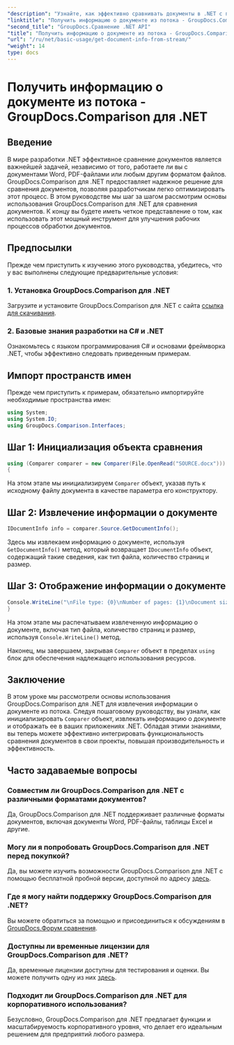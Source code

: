 ```yaml
---
"description": "Узнайте, как эффективно сравнивать документы в .NET с помощью GroupDocs.Comparison, что позволит вам без труда оптимизировать рабочие процессы обработки документов."
"linktitle": "Получить информацию о документе из потока - GroupDocs.Comparison для .NET"
"second_title": "GroupDocs.Сравнение .NET API"
"title": "Получить информацию о документе из потока - GroupDocs.Comparison для .NET"
"url": "/ru/net/basic-usage/get-document-info-from-stream/"
"weight": 14
type: docs
---
```

# Получить информацию о документе из потока - GroupDocs.Comparison для .NET

## Введение
В мире разработки .NET эффективное сравнение документов является важнейшей задачей, независимо от того, работаете ли вы с документами Word, PDF-файлами или любым другим форматом файлов. GroupDocs.Comparison для .NET предоставляет надежное решение для сравнения документов, позволяя разработчикам легко оптимизировать этот процесс. В этом руководстве мы шаг за шагом рассмотрим основы использования GroupDocs.Comparison для .NET для сравнения документов. К концу вы будете иметь четкое представление о том, как использовать этот мощный инструмент для улучшения рабочих процессов обработки документов.
## Предпосылки
Прежде чем приступить к изучению этого руководства, убедитесь, что у вас выполнены следующие предварительные условия:
### 1. Установка GroupDocs.Comparison для .NET
Загрузите и установите GroupDocs.Comparison для .NET с сайта [ссылка для скачивания](https://releases.groupdocs.com/comparison/net/).
### 2. Базовые знания разработки на C# и .NET
Ознакомьтесь с языком программирования C# и основами фреймворка .NET, чтобы эффективно следовать приведенным примерам.

## Импорт пространств имен
Прежде чем приступить к примерам, обязательно импортируйте необходимые пространства имен:
```csharp
using System;
using System.IO;
using GroupDocs.Comparison.Interfaces;
```

## Шаг 1: Инициализация объекта сравнения
```csharp
using (Comparer comparer = new Comparer(File.OpenRead("SOURCE.docx")))
{
```
На этом этапе мы инициализируем `Comparer` объект, указав путь к исходному файлу документа в качестве параметра его конструктору.
## Шаг 2: Извлечение информации о документе
```csharp
IDocumentInfo info = comparer.Source.GetDocumentInfo();
```
Здесь мы извлекаем информацию о документе, используя `GetDocumentInfo()` метод, который возвращает `IDocumentInfo` объект, содержащий такие сведения, как тип файла, количество страниц и размер.
## Шаг 3: Отображение информации о документе
```csharp
Console.WriteLine("\nFile type: {0}\nNumber of pages: {1}\nDocument size: {2} bytes", info.FileType, info.PageCount, info.Size);
}
```
На этом этапе мы распечатываем извлеченную информацию о документе, включая тип файла, количество страниц и размер, используя `Console.WriteLine()` метод.

Наконец, мы завершаем, закрывая `Comparer` объект в пределах `using` блок для обеспечения надлежащего использования ресурсов.

## Заключение
В этом уроке мы рассмотрели основы использования GroupDocs.Comparison для .NET для извлечения информации о документе из потока. Следуя пошаговому руководству, вы узнали, как инициализировать `Comparer` объект, извлекать информацию о документе и отображать ее в ваших приложениях .NET. Обладая этими знаниями, вы теперь можете эффективно интегрировать функциональность сравнения документов в свои проекты, повышая производительность и эффективность.
## Часто задаваемые вопросы
### Совместим ли GroupDocs.Comparison для .NET с различными форматами документов?
Да, GroupDocs.Comparison для .NET поддерживает различные форматы документов, включая документы Word, PDF-файлы, таблицы Excel и другие.
### Могу ли я попробовать GroupDocs.Comparison для .NET перед покупкой?
Да, вы можете изучить возможности GroupDocs.Comparison для .NET с помощью бесплатной пробной версии, доступной по адресу [здесь](https://releases.groupdocs.com/).
### Где я могу найти поддержку GroupDocs.Comparison для .NET?
Вы можете обратиться за помощью и присоединиться к обсуждениям в [GroupDocs.Форум сравнения](https://forum.groupdocs.com/c/comparison/12).
### Доступны ли временные лицензии для GroupDocs.Comparison для .NET?
Да, временные лицензии доступны для тестирования и оценки. Вы можете получить одну из них [здесь](https://purchase.groupdocs.com/temporary-license/).
### Подходит ли GroupDocs.Comparison для .NET для корпоративного использования?
Безусловно, GroupDocs.Comparison для .NET предлагает функции и масштабируемость корпоративного уровня, что делает его идеальным решением для предприятий любого размера.